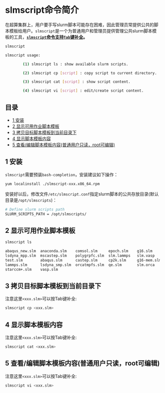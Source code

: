 # slmscript命令简介 <!-- omit in toc -->
在超算集群上，用户要手写slurm脚本可能存在困难，因此管理员常提供公共的脚本模板给用户。```slmscript```是一个为普通用户和管理员提供管理公共slurm脚本模板的工具，**<u>```slmscript```命令支持```Tab```键补全</u>。**
```bash
slmscript

slmscript usage:

        (1) slmscript ls : show available slurm scripts.

        (2) slmscript cp [script] : copy script to current directory.

        (3) slmscript cat [script] : show script content.

        (4) slmscript vi [script] : edit/create script content.

```
## 目录 <!-- omit in toc -->
- [1 安装](#1-安装)
- [2 显示可用作业脚本模板](#2-显示可用作业脚本模板)
- [3 拷贝目标脚本模板到当前目录下](#3-拷贝目标脚本模板到当前目录下)
- [4 显示脚本模板内容](#4-显示脚本模板内容)
- [5 查看/编辑脚本模板内容(普通用户只读，root可编辑)](#5-查看编辑脚本模板内容普通用户只读root可编辑)

## 1 安装
```slmscript```需要预装```bash-completion```，安装建议如下操作：
```bash
yum localinstall ./slmscript-xxx.x86_64.rpm
```
安装好以后，修改文件```/etc/slmscript.conf```指定slurm脚本的公共存放目录(默认目录是```/opt/slmscripts```)：
```bash
# Define slurm scripts path
SLURM_SCRIPTS_PATH = /opt/slmscripts/
```

## 2 显示可用作业脚本模板
```bash
slmscript ls

abaqus_new.slm  anaconda.slm    comsol.slm     epoch.slm    g16.slm     
lsdyna_mpp.slm  mscastep.slm    polygrpfc.slm  slm.lammps   slm.vasp      
test.slm        abaqus.slm      castep.slm     cp2k.slm     g16-mem.slm  
lammps.slm      lsdyna_smp.slm  orcatmpfs.slm  qe.slm       slm.orca    
starccm+.slm    vasp.slm
```

## 3 拷贝目标脚本模板到当前目录下
注意这里```<xxx.slm>```可以按Tab键补全:
```bash
slmscript cp <xxx.slm>
```

## 4 显示脚本模板内容
注意这里```<xxx.slm>```可以按Tab键补全:
```bash
slmscript cat <xxx.slm>
```

## 5 查看/编辑脚本模板内容(普通用户只读，root可编辑)
注意这里```<xxx.slm>```可以按Tab键补全:
```bash
slmscript vi <xxx.slm>
```